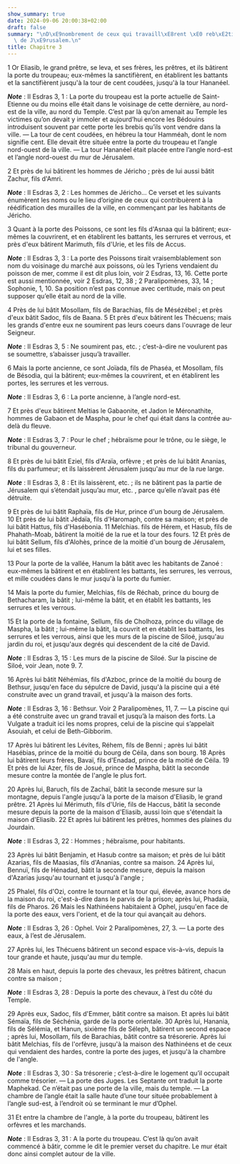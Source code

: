 ```yaml
---
show_summary: true
date: 2024-09-06 20:00:38+02:00
draft: false
summary: "\nD\xE9nombrement de ceux qui travaill\xE8rent \xE0 reb\xE2tir les murs\
  \ de J\xE9rusalem.\n"
title: Chapitre 3
---
```





1 Or Eliasib, le grand prêtre, se leva, et ses frères, les prêtres, et ils bâtirent la porte du troupeau; eux-mêmes la sanctifièrent, en établirent les battants et la sanctifièrent jusqu'à la tour de cent coudées, jusqu'à la tour Hananéel.

***Note*** :  II Esdras 3, 1 : La porte du troupeau est la porte actuelle de Saint-Etienne ou du moins elle était dans le voisinage de cette dernière, au nord-est de la ville, au nord du Temple. C’est par là qu’on amenait au Temple les victimes qu’on devait y immoler et aujourd’hui encore les Bédouins introduisent souvent par cette porte les brebis qu’ils vont vendre dans la ville. ― La tour de cent coudées, en hébreu la tour Hamméah, dont le nom signifie cent. Elle devait être située entre la porte du troupeau et l’angle nord-ouest de la ville. ― La tour Hananéel était placée entre l’angle nord-est et l’angle nord-ouest du mur de Jérusalem.

2 Et près de lui bâtirent les hommes de Jéricho ; près de lui aussi bâtit Zachur, fils d'Amri.

***Note*** :  II Esdras 3, 2 : Les hommes de Jéricho… Ce verset et les suivants énumèrent les noms ou le lieu d’origine de ceux qui contribuèrent à la réédification des murailles de la ville, en commençant par les habitants de Jéricho.


3 Quant à la porte des Poissons, ce sont les fils d'Asnaa qui la bâtirent; eux-mêmes la couvrirent, et en établirent les battants, les serrures et verrous, et près d'eux bâtirent Marimuth, fils d'Urie, et les fils de Accus.

***Note*** :  II Esdras 3, 3 : La porte des Poissons tirait vraisemblablement son nom du voisinage du marché aux poissons, où les Tyriens vendaient du poisson de mer, comme il est dit plus loin, voir 2 Esdras, 13, 16. Cette porte est aussi mentionnée, voir 2 Esdras, 12, 38 ; 2 Paralipomènes, 33, 14 ; Sophonie, 1, 10. Sa position n’est pas connue avec certitude, mais on peut supposer qu’elle était au nord de la ville.

4 Près de lui bâtit Mosollam, fils de Barachias, fils de Mésézébel ; et près d'eux bâtit Sadoc, fils de Baana. 5 Et près d'eux bâtirent les Thécuens; mais les grands d'entre eux ne soumirent pas leurs coeurs dans l'ouvrage de leur Seigneur.

***Note*** :  II Esdras 3, 5 : Ne soumirent pas, etc. ; c’est-à-dire ne voulurent pas se soumettre, s’abaisser jusqu’à travailler.


6 Mais la porte ancienne, ce sont Joïada, fils de Phaséa, et Mosollam, fils de Bésodia, qui la bâtirent; eux-mêmes la couvrirent, et en établirent les portes, les serrures et les verrous.

***Note*** :  II Esdras 3, 6 : La porte ancienne, à l’angle nord-est.

7 Et près d'eux bâtirent Meltias le Gabaonite, et Jadon le Méronathite, hommes de Gabaon et de Maspha, pour le chef qui était dans la contrée au-delà du fleuve.

***Note*** :  II Esdras 3, 7 : Pour le chef ; hébraïsme pour le trône, ou le siège, le tribunal du gouverneur.

8 Et près de lui bâtit Eziel, fils d'Araïa, orfèvre ; et près de lui bâtit Ananias, fils du parfumeur; et ils laissèrent Jérusalem jusqu'au mur de la rue large.

***Note*** :  II Esdras 3, 8 : Et ils laissèrent, etc. ; ils ne bâtirent pas la partie de Jérusalem qui s’étendait jusqu’au mur, etc. , parce qu’elle n’avait pas été détruite.


9 Et près de lui bâtit Raphaïa, fils de Hur, prince d'un bourg de Jérusalem. 10 Et près de lui bâtit Jédaïa, fils d'Haromaph, contre sa maison; et près de lui bâtit Hattus, fils d'Hasébonia. 11 Melchias. fils de Hérem, et Hasub, fils de Phahath-Moab, bâtirent la moitié de la rue et la tour des fours. 12 Et près de lui bâtit Sellum, fils d'Alohès, prince de la moitié d'un bourg de Jérusalem, lui et ses filles.


13 Pour la porte de la vallée, Hanum la bâtit avec les habitants de Zanoé : eux-mêmes la bâtirent et en établirent les battants, les serrures, les verrous, et mille coudées dans le mur jusqu'à la porte du fumier.


14 Mais la porte du fumier, Melchias, fils de Réchab, prince du bourg de Bethacharam, la bâtit ; lui-même la bâtit, et en établit les battants, les serrures et les verrous.


15 Et la porte de la fontaine, Sellum, fils de Cholhoza, prince du village de Maspha, la bâtit ; lui-même la bâtit, la couvrit et en établit les battants, les serrures et les verrous, ainsi que les murs de la piscine de Siloé, jusqu'au jardin du roi, et jusqu'aux degrés qui descendent de la cité de David.

***Note*** :  II Esdras 3, 15 : Les murs de la piscine de Siloé. Sur la piscine de Siloé, voir Jean, note 9. 7.


16 Après lui bâtit Néhémias, fils d'Azboc, prince de la moitié du bourg de Bethsur, jusqu'en face du sépulcre de David, jusqu'à la piscine qui a été construite avec un grand travail, et jusqu'à la maison des forts.

***Note*** :  II Esdras 3, 16 : Bethsur. Voir 2 Paralipomènes, 11, 7. ― La piscine qui a été construite avec un grand travail et jusqu’à la maison des forts. La Vulgate a traduit ici les noms propres, celui de la piscine qui s’appelait Asouiah, et celui de Beth-Gibborim.

17 Après lui bâtirent les Lévites, Réhem, fils de Benni ; après lui bâtit Hasébias, prince de la moitié du bourg de Céila, dans son bourg. 18 Après lui bâtirent leurs frères, Bavaï, fils d'Enadad, prince de la moitié de Céila. 19 Et près de lui Azer, fils de Josué, prince de Maspha, bâtit la seconde mesure contre la montée de l'angle le plus fort.


20 Après lui, Baruch, fils de Zachaï, bâtit la seconde mesure sur la montagne, depuis l'angle jusqu'à la porte de la maison d'Eliasib, le grand prêtre. 21 Après lui Mérimuth, fils d'Urie, fils de Haccus, bâtit la seconde mesure depuis la porte de la maison d'Eliasib, aussi loin que s'étendait la maison d'Eliasib. 22 Et après lui bâtirent les prêtres, hommes des plaines du Jourdain.

***Note*** :  II Esdras 3, 22 : Hommes ; hébraïsme, pour habitants.

23 Après lui bâtit Benjamin, et Hasub contre sa maison; et près de lui bâtit Azarias, fils de Maasias, fils d'Ananias, contre sa maison. 24 Après lui, Bennuï, fils de Hénadad, bâtit la seconde mesure, depuis la maison d'Azarias jusqu'au tournant et jusqu'à l'angle ;


25 Phalel, fils d'Ozi, contre le tournant et la tour qui, élevée, avance hors de la maison du roi, c'est-à-dire dans le parvis de la prison; après lui, Phadaïa, fils de Pharos. 26 Mais les Nathinéens habitaient à Ophel, jusqu'en face de la porte des eaux, vers l'orient, et de la tour qui avançait au dehors.

***Note*** :  II Esdras 3, 26 : Ophel. Voir 2 Paralipomènes, 27, 3. ― La porte des eaux, à l’est de Jérusalem.

27 Après lui, les Thécuens bâtirent un second espace vis-à-vis, depuis la tour grande et haute, jusqu'au mur du temple.


28 Mais en haut, depuis la porte des chevaux, les prêtres bâtirent, chacun contre sa maison ;

***Note*** :  II Esdras 3, 28 : Depuis la porte des chevaux, à l’est du côté du Temple.

29 Après eux, Sadoc, fils d'Emmer, bâtit contre sa maison. Et après lui bâtit Sémaïa, fils de Séchénia, garde de la porte orientale. 30 Après lui, Hanania, fils de Sélémia, et Hanun, sixième fils de Séleph, bâtirent un second espace ; après lui, Mosollam, fils de Barachias, bâtit contre sa trésorerie. Après lui bâtit Melchias, fils de l'orfèvre, jusqu'à la maison des Nathinéens et de ceux qui vendaient des hardes, contre la porte des juges, et jusqu'à la chambre de l'angle.

***Note*** :  II Esdras 3, 30 : Sa trésorerie ; c’est-à-dire le logement qu’il occupait comme trésorier. ― La porte des Juges. Les Septante ont traduit la porte Maphekad. Ce n’était pas une porte de la ville, mais du temple. ― La chambre de l’angle était la salle haute d’une tour située probablement à l’angle sud-est, à l’endroit où se terminant le mur d’Ophel.

31 Et entre la chambre de l'angle, à la porte du troupeau, bâtirent les orfèvres et les marchands.

***Note*** :  II Esdras 3, 31 : A la porte du troupeau. C’est là qu’on avait commencé à bâtir, comme le dit le premier verset du chapitre. Le mur était donc ainsi complet autour de la ville.


